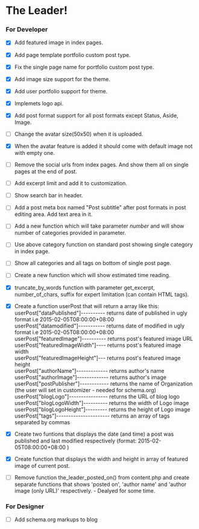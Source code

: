 # The Leader!

### For Developer

- [x] Add featured image in index pages.
- [x] Add page template portfolio custom post type.
- [x] Fix the single page name for portfolio custom post type.
- [x] Add image size support for the theme.
- [x] Add user portfolio support for theme.
- [x] Implemets logo api.
- [x] Add post format support for all post formats except Status, Aside, Image.
- [ ] Change the avatar size(50x50) when it is uploaded.
- [x] When the avatar feature is added it should come with default image not with empty one.
- [ ] Remove the social urls from index pages.  And show them all on single pages at the end of post.
- [ ] Add excerpt limit and add it to customization.
- [ ] Show search bar in header.
- [ ] Add a post meta box named "Post subtitle" after post formats in post editing area. Add text area in it.
- [ ] Add a new function which will take parameter *number* and will show number of categories provided in parameter.
- [ ] Use above category function on standard post showing single category in index page.
- [ ] Show all categories and all tags on bottom of single post page.
- [ ] Create a new function which will show estimated time reading.
- [x] truncate_by_words function with parameter get_excerpt, number_of_chars, suffix for expert limitation (can contain HTML tags).
- [x] Create a function userPost that will return a array like this:<br>
  userPost["dataPublished"]----------  returns date of published in ugly format i.e 2015-02-05T08:00:00+08:00<br>
  userPost["datamodified"]-----------  returns date of modified in ugly format i.e 2015-02-05T08:00:00+08:00<br>
  userPost["featuredImage"]---------- returns post's featured image URL<br>
  userPost["featuredImageWidth"]----  returns post's featured image width<br>
  userPost["featuredImageHeight"]---  returns post's featured image height<br>
  userPost["authorName"]-------------  returns author's name<br>
  userPost["authorImage"]-------------  returns author's image<br>
  userPost["postPublisher"]------------  returns the name of Organization (the user will set in customizer - needed for schema.org) <br>
  userPost["blogLogo"]----------------  returns the URL of blog logo<br>
  userPost["blogLogoWidth"]----------  returns the width of Logo image<br>
  userPost["blogLogoHeight"]---------  returns the height of Logo image<br>
  userPost["tags"]----------------------  returns an array of tags separated by commas <br>
- [x] Create two funtions that displays the date (and time) a post was published and last modified respectively (format: 2015-02-05T08:00:00+08:00 )
- [x] Create function that displays the width and height in array of featured image of current post.
- [ ] Remove function the_leader_posted_on() from content.php and create separate functions that shows 'posted on', 'author name' and 'author image (only URL)' respectively. - Dealyed for some time.


### For Designer

- [ ] Add schema.org markups to blog
